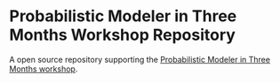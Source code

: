 # Probabilistic Modeler in Three Months Workshop Repository

A open source repository supporting the [Probabilistic Modeler in Three Months workshop](https://www.altdeep.ai/courses/probmodeler).

